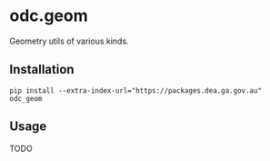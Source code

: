 odc.geom
========

Geometry utils of various kinds.

Installation
------------

```
pip install --extra-index-url="https://packages.dea.ga.gov.au" odc_geom
```

Usage
-----

TODO
